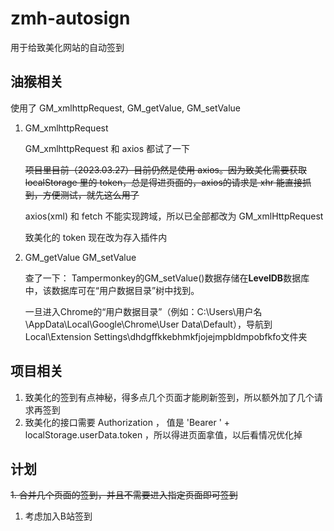 # zmh-autosign
用于给致美化网站的自动签到


## 油猴相关
使用了 GM_xmlhttpRequest, GM_getValue, GM_setValue


1. GM_xmlhttpRequest

      GM_xmlhttpRequest 和 axios 都试了一下

      ~~项目里目前（2023.03.27）目前仍然是使用 axios。因为致美化需要获取 localStorage 里的 token，总是得进页面的，axios的请求是 xhr 能直接抓到，方便测试，就先这么用了~~

      axios(xml) 和 fetch 不能实现跨域，所以已全部都改为 GM_xmlHttpRequest

      致美化的 token 现在改为存入插件内

2. GM_getValue GM_setValue

    查了一下： Tampermonkey的GM_setValue()数据存储在**LevelDB**数据库中，该数据库可在“用户数据目录”树中找到。

    一旦进入Chrome的“用户数据目录”（例如：C:\Users\用户名\AppData\Local\Google\Chrome\User Data\Default），导航到 Local\Extension Settings\dhdgffkkebhmkfjojejmpbldmpobfkfo文件夹


## 项目相关

1. 致美化的签到有点神秘，得多点几个页面才能刷新签到，所以额外加了几个请求再签到
2. 致美化的接口需要 Authorization ， 值是 'Bearer ' + localStorage.userData.token ，所以得进页面拿值，以后看情况优化掉

## 计划

~~1. 合并几个页面的签到，并且不需要进入指定页面即可签到~~
1. 考虑加入B站签到